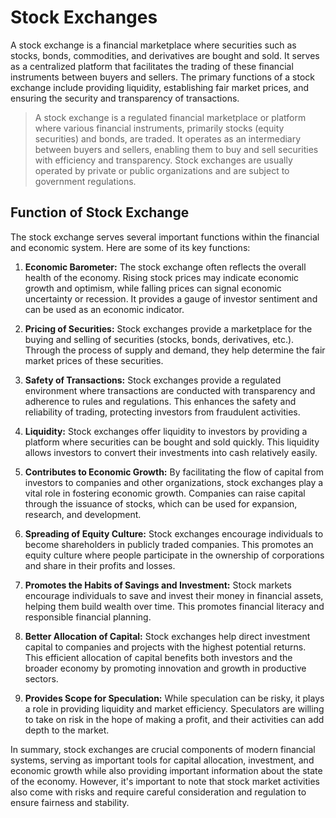 # Stock Exchanges 

A stock exchange is a financial marketplace where securities such as stocks, bonds, commodities, and derivatives are bought and sold. It serves as a centralized platform that facilitates the trading of these financial instruments between buyers and sellers. The primary functions of a stock exchange include providing liquidity, establishing fair market prices, and ensuring the security and transparency of transactions.

> A stock exchange is a regulated financial marketplace or platform where various financial instruments, primarily stocks (equity securities) and bonds, are traded. It operates as an intermediary between buyers and sellers, enabling them to buy and sell securities with efficiency and transparency. Stock exchanges are usually operated by private or public organizations and are subject to government regulations.

## Function of Stock Exchange
The stock exchange serves several important functions within the financial and economic system. Here are some of its key functions:

1. **Economic Barometer:** The stock exchange often reflects the overall health of the economy. Rising stock prices may indicate economic growth and optimism, while falling prices can signal economic uncertainty or recession. It provides a gauge of investor sentiment and can be used as an economic indicator.

2. **Pricing of Securities:** Stock exchanges provide a marketplace for the buying and selling of securities (stocks, bonds, derivatives, etc.). Through the process of supply and demand, they help determine the fair market prices of these securities.

3. **Safety of Transactions:** Stock exchanges provide a regulated environment where transactions are conducted with transparency and adherence to rules and regulations. This enhances the safety and reliability of trading, protecting investors from fraudulent activities.

4. **Liquidity:** Stock exchanges offer liquidity to investors by providing a platform where securities can be bought and sold quickly. This liquidity allows investors to convert their investments into cash relatively easily.

5. **Contributes to Economic Growth:** By facilitating the flow of capital from investors to companies and other organizations, stock exchanges play a vital role in fostering economic growth. Companies can raise capital through the issuance of stocks, which can be used for expansion, research, and development.

6. **Spreading of Equity Culture:** Stock exchanges encourage individuals to become shareholders in publicly traded companies. This promotes an equity culture where people participate in the ownership of corporations and share in their profits and losses.

7. **Promotes the Habits of Savings and Investment:** Stock markets encourage individuals to save and invest their money in financial assets, helping them build wealth over time. This promotes financial literacy and responsible financial planning.

8. **Better Allocation of Capital:** Stock exchanges help direct investment capital to companies and projects with the highest potential returns. This efficient allocation of capital benefits both investors and the broader economy by promoting innovation and growth in productive sectors.

9. **Provides Scope for Speculation:** While speculation can be risky, it plays a role in providing liquidity and market efficiency. Speculators are willing to take on risk in the hope of making a profit, and their activities can add depth to the market.

In summary, stock exchanges are crucial components of modern financial systems, serving as important tools for capital allocation, investment, and economic growth while also providing important information about the state of the economy. However, it's important to note that stock market activities also come with risks and require careful consideration and regulation to ensure fairness and stability.